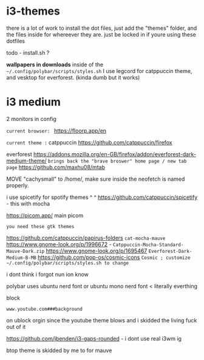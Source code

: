 # i3-themes

there is a lot of work to install the dot files, just add the "themes" folder, and the files inside for whereever they are.
just be locked in if youre using these dotfiles

todo - install.sh ? 

**wallpapers in downloads**
inside of the ```~/.config/polybar/scripts/styles.sh``` I use legcord for catppuccin theme, and vesktop for everforest. (kinda dumb but it works)

# i3  medium
2 monitors in config

```current browser: ``` 
https://floorp.app/en

```current theme :```
catppuccin
https://github.com/catppuccin/firefox

everforest
https://addons.mozilla.org/en-GB/firefox/addon/everforest-dark-medium-theme/ 
```brings back the "brave broswer" home page / new tab page```
https://github.com/maxhu08/mtab 

MOVE "cachysmall" to /home/, make sure inside the neofetch is named properly.

i use spicetify for spotify themes 
^    ^
https://github.com/catppuccin/spicetify - this with mocha

https://picom.app/ main picom

```you need these gtk themes```

https://github.com/catppuccin/papirus-folders ```cat-mocha-mauve```
https://www.gnome-look.org/p/1996672 - ```Catppuccin-Mocha-Standard-Mauve-Dark.zip```
https://www.gnome-look.org/p/1695467 ```Everforest-Dark-Medium-B-MB```
https://github.com/pop-os/cosmic-icons ```Cosmic ; customize ~/.config/polybar/scripts/styles.sh to change```

i dont think i forgot nun ion know

polybar uses ubuntu nerd font or ubuntu mono nerd font < literally everthing

block 

```www.youtube.com###background```

on ublock orgin since the youtube theme blows and i skidded the living fuck out of it

https://github.com/jbenden/i3-gaps-rounded - i dont use real i3wm ig

btop theme is skidded by me to for mauve  
